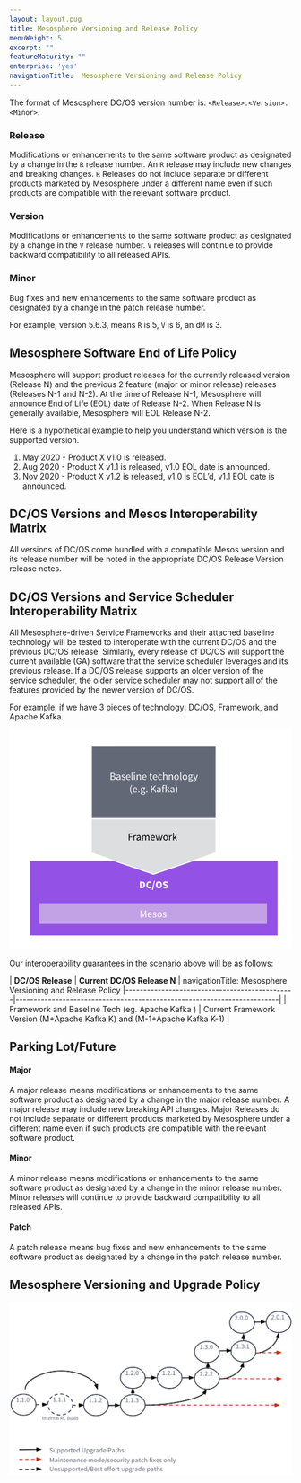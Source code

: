 ```yaml
---
layout: layout.pug
title: Mesosphere Versioning and Release Policy
menuWeight: 5
excerpt: ""
featureMaturity: ""
enterprise: 'yes'
navigationTitle:  Mesosphere Versioning and Release Policy
---
```



The format of Mesosphere DC/OS version number is: `<Release>.<Version>.<Minor>`.


### Release
Modifications or enhancements to the same software product as designated by a change in the `R` release number.  An `R` release may include new changes and breaking changes. `R` Releases do not include separate or different products marketed by Mesosphere under a different name even if such products are compatible with the relevant software product.

### Version
Modifications or enhancements to the same software product as designated by a change in the `V` release number. `V` releases will continue to provide backward compatibility to all released APIs.

### Minor
Bug fixes and new enhancements to the same software product as designated by a change in the patch release number.

For example, version 5.6.3, means `R` is 5, `V` is 6, an d`M` is 3. 

## Mesosphere Software End of Life Policy

Mesosphere will support product releases for the currently released version (Release N) and the previous 2 feature (major or minor release) releases (Releases N-1 and N-2). At the time of Release N-1, Mesosphere will announce End of Life (EOL) date of Release N-2. When Release N is generally available, Mesosphere will EOL Release N-2.

Here is a hypothetical example to help you understand which version is the supported version. 

1.  May 2020 - Product X v1.0 is released.
1.  Aug 2020 - Product X v1.1 is released, v1.0 EOL date is announced.
1.  Nov 2020 - Product X v1.2 is released,  v1.0 is EOL’d, v1.1 EOL date is announced.

## DC/OS Versions and Mesos Interoperability Matrix

All versions of DC/OS come bundled with a compatible Mesos version and its release number will be noted in the appropriate DC/OS Release Version release notes.

## DC/OS Versions and Service Scheduler Interoperability Matrix

All Mesosphere-driven Service Frameworks and their attached baseline technology will be tested to interoperate with the current DC/OS and the previous DC/OS release. Similarly, every release of DC/OS will support the current available (GA) software that the service scheduler leverages and its previous release.  If a DC/OS release supports an older version of the service scheduler, the older service scheduler may not support all of the features provided by the newer version of DC/OS.

For example, if we have 3 pieces of technology: DC/OS, Framework, and Apache Kafka.

![version policy framework](../img/version-policy-1.png)

Our interoperability guarantees in the scenario above will be as follows:

| **DC/OS Release**                                 | **Current DC/OS Release N**                                                 |
navigationTitle:  Mesosphere Versioning and Release Policy
|-----------------------------------------------|-------------------------------------------------------------------------|
| Framework and Baseline Tech (eg. Apache Kafka ) | Current Framework Version (M+Apache Kafka K) and (M-1+Apache Kafka K-1) |

## Parking Lot/Future

<!-- ### Semantic Versioning

Semantic versioning is a widely-adopted scheme for describing meaning about the underlying code and what has been modified from one version to the next.  It is  well documented at [www.semver.org](http://www.semver.org/) and is based on a release number which has 3 primary components: major release number, minor release number and patch release number.

### `<MAJOR>.<MINOR>.<PATCH>`
-->

#### Major 
A major release means modifications or enhancements to the same software product as designated by a change in the major release number.  A major release may include new breaking API changes. Major Releases do not include separate or different products marketed by Mesosphere under a different name even if such products are compatible with the relevant software product.

#### Minor
A minor release means modifications or enhancements to the same software product as designated by a change in the minor release number. Minor releases will continue to provide backward compatibility to all released APIs.

#### Patch
A patch release means bug fixes and new enhancements to the same software product as designated by a change in the patch release number.

## Mesosphere Versioning and Upgrade Policy

![version policy framework](../img/version-policy-2.png)

